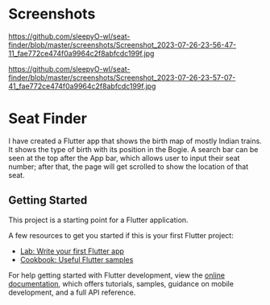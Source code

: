 # Screenshots
https://github.com/sleepyO-wl/seat-finder/blob/master/screenshots/Screenshot_2023-07-26-23-56-47-11_fae772ce474f0a9964c2f8abfcdc199f.jpg

https://github.com/sleepyO-wl/seat-finder/blob/master/screenshots/Screenshot_2023-07-26-23-57-07-41_fae772ce474f0a9964c2f8abfcdc199f.jpg

# Seat Finder
I have created a Flutter app that shows the birth map of mostly Indian trains.
It shows the type of birth with its position in the Bogie.
A search bar can be seen at the top after the App bar, which allows user to input their seat number; after that, the page will get  scrolled to show the location of that seat.

## Getting Started

This project is a starting point for a Flutter application.

A few resources to get you started if this is your first Flutter project:

- [Lab: Write your first Flutter app](https://docs.flutter.dev/get-started/codelab)
- [Cookbook: Useful Flutter samples](https://docs.flutter.dev/cookbook)

For help getting started with Flutter development, view the
[online documentation](https://docs.flutter.dev/), which offers tutorials,
samples, guidance on mobile development, and a full API reference.
